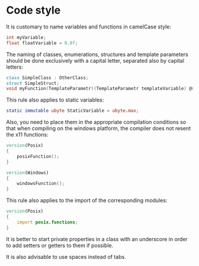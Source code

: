 # Code style
It is customary to name variables and functions in camelCase style:
```D
int myVariable;
float floatVariable = 0.0f;
```

The naming of classes, enumerations, structures and template parameters should be done exclusively with a capital letter, separated also by capital letters:
```D
class SimpleClass : OtherClass;
struct SimpleStruct;
void myFunction(TemplateParametr)(TemplateParametr templateVariable) @safe;
```

This rule also applies to static variables:
```D
static immutable ubyte StaticVariable = ubyte.max;
```

Also, you need to place them in the appropriate compilation conditions so that when compiling on the windows platform, the compiler does not resent the x11 functions:
```D
version(Posix)
{
    posixFunction();
}

version(Windows)
{
    windowsFunction();
}
```

This rule also applies to the import of the corresponding modules:
```D
version(Posix)
{
    import posix.functions;
}
```

It is better to start private properties in a class with an underscore in order to add setters or getters to them if possible.

It is also advisable to use spaces instead of tabs.